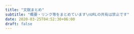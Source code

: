 ```yaml
---
title: "文献まとめ"
subtitle: "概要・リンク等をまとめています\nURLの共有は禁止です"
date: 2020-03-25T04:52:30+06:00
draft: false
---
```


<!-- You can add a short description if you want -->